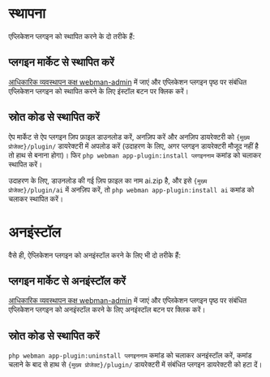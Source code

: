 # स्थापना

एप्लिकेशन प्लगइन को स्थापित करने के दो तरीके हैं:

## प्लगइन मार्केट से स्थापित करें
[आधिकारिक व्यवस्थापन कक्ष webman-admin](https://www.workerman.net/plugin/82) में जाएं और एप्लिकेशन प्लगइन पृष्ठ पर संबंधित एप्लिकेशन प्लगइन को स्थापित करने के लिए इंस्टॉल बटन पर क्लिक करें।

## स्रोत कोड से स्थापित करें
ऐप मार्केट से ऐप प्लगइन ज़िप फ़ाइल डाउनलोड करें, अनज़िप करें और अनज़िप डायरेक्टरी को `{मुख्य प्रोजेक्ट}/plugin/` डायरेक्टरी में अपलोड करें (उदाहरण के लिए, अगर प्लगइन डायरेक्टरी मौजूद नहीं है तो हाथ से बनाना होगा)। फिर `php webman app-plugin:install प्लगइननाम` कमांड को चलाकर स्थापित करें।

उदाहरण के लिए, डाउनलोड की गई ज़िप फ़ाइल का नाम ai.zip है, और इसे `{मुख्य प्रोजेक्ट}/plugin/ai` में अनज़िप करें, तो `php webman app-plugin:install ai` कमांड को चलाकर स्थापित करें।


# अनइंस्टॉल

वैसे ही, ऐप्लिकेशन प्लगइन को अनइंस्टॉल करने के लिए भी दो तरीके हैं:

## प्लगइन मार्केट से अनइंस्टॉल करें
[आधिकारिक व्यवस्थापन कक्ष webman-admin](https://www.workerman.net/plugin/82) में जाएं और एप्लिकेशन प्लगइन पृष्ठ पर संबंधित एप्लिकेशन प्लगइन को अनइंस्टॉल करने के लिए अनइंस्टॉल बटन पर क्लिक करें।

## स्रोत कोड से स्थापित करें
`php webman app-plugin:uninstall प्लगइननाम` कमांड को चलाकर अनइंस्टॉल करें, कमांड चलाने के बाद से हाथ से `{मुख्य प्रोजेक्ट}/plugin/` डायरेक्टरी में संबंधित प्लगइन डायरेक्टरी को हटा दें।
